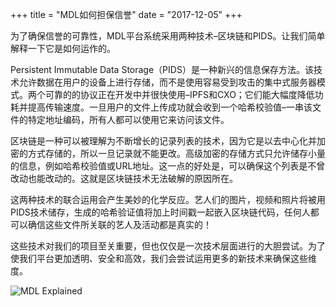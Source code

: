 +++
title = "MDL如何担保信誉"
date = "2017-12-05"
+++

为了确保信誉的可靠性，MDL平台系统采用两种技术–区块链和PIDS。让我们简单解释一下它是如何运作的。

Persistent Immutable Data Storage（PIDS）是一种新兴的信息保存方法。该技术允许数据在用户的设备上进行存储，而不是使用容易受到攻击的集中式服务器模式。两个可靠的的协议正在开发中并很快使用–IPFS和CXO；它们能大幅度降低功耗并提高传输速度。一旦用户的文件上传成功就会收到一个哈希校验值–一串该文件的特定地址编码，所有人都可以使用它来访问该文件。

区块链是一种可以被理解为不断增长的记录列表的技术，因为它是以去中心化并加密的方式存储的，所以一旦记录就不能更改。高级加密的存储方式只允许储存小量的信息，例如哈希校验值或URL地址。这一点的好处是，可以确保这个列表是不曾改动也能改动的。这就是区块链技术无法破解的原因所在。

这两种技术的联合运用会产生美妙的化学反应。艺人们的图片，视频和照片将被用PIDS技术储存，生成的哈希验证值将加上时间戳一起嵌入区块链代码，任何人都可以确信这些文件所关联的艺人及活动都是真实的！

这些技术对我们的项目至关重要，但也仅仅是一次技术层面进行的大胆尝试。为了使我们平台更加透明、安全和高效，我们会尝试运用更多的新技术来确保这些维度。

![MDL Explained](https://gateway.ipfs.io/ipfs/QmVqUgtsLLuUmLfEJSpejr36LFmSpnGsBLVKVj28tCkege/MDL%20Explained.jpg)
